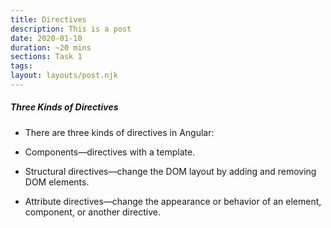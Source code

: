 ```yaml
---
title: Directives
description: This is a post 
date: 2020-01-10
duration: ~20 mins
sections: Task 1
tags:
layout: layouts/post.njk
---
```


##### Three Kinds of Directives
- There are three kinds of directives in Angular:

- Components—directives with a template.
- Structural directives—change the DOM layout by adding and removing DOM elements.
- Attribute directives—change the appearance or behavior of an element, component, or another directive.



